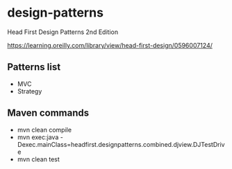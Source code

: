 # design-patterns
Head First Design Patterns 2nd Edition

https://learning.oreilly.com/library/view/head-first-design/0596007124/

## Patterns list
* MVC
* Strategy

## Maven commands
- mvn clean compile
- mvn exec:java -Dexec.mainClass=headfirst.designpatterns.combined.djview.DJTestDrive
- mvn clean test
